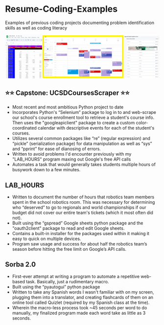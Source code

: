 # Resume-Coding-Examples
Examples of previous coding projects documenting problem identification skills as well as coding literacy

![Coding Collage](https://github.com/tkiyohar/Resume-Gallery-Assets/blob/main/Coding_Collage.png)

## ⭐⭐ Capstone: UCSDCoursesScraper ⭐⭐
- Most recent and most ambitious Python project to date
- Incorporates Python's “Selenium” package to log in to and web-scrape our school's course enrollment tool to retrieve a student's course info. Then uses the "googleapiclient" package to create a custom color-coordinated calendar with descriptive events for each of the student's courses.
- Utilizes several common packages like “re” (regular expression) and “pickle” (serialization package) for data manipulation as well as “sys” and “pprint” for ease of dianosing of errors.
- Written to avoid problems I'd encounter previously with my "LAB_HOURS" program maxing out Google's free API calls
- Automates a task that would generally takes students multiple hours of busywork down to a few minutes.
 
 
## LAB_HOURS
- Written to document the number of hours that robotics team members spent in the school robotics room. This was necessary for determining who “deserved” to go to regionals and world championships if our budget did not cover our entire team's tickets (which it most often did not).
- Built using the “gspread” Google sheets python package and the "oauth2client" package to read and edit Google sheets.
- Contains a built-in installer for the packages used within it making it easy to quick on multiple devices.
- Program saw usage and success for about half the robotics team’s season before hitting the free limit on Google’s API calls.
 
 
## Sorba 2.0
- First-ever attempt at writing a program to automate a repetitive web-based task. Basically, just a rudimentary macro.
- Built using the “pyautogui” python package
- Written to take any Spanish words I wasn't familiar with on my screen, plugging them into a translator, and creating flashcards of them on an online tool called Quizlet (required by my Spanish class at the time).
- Wherein the macro-less process took ~45 seconds per word to do manually, my finalized program made each word take as little as 3 seconds.
